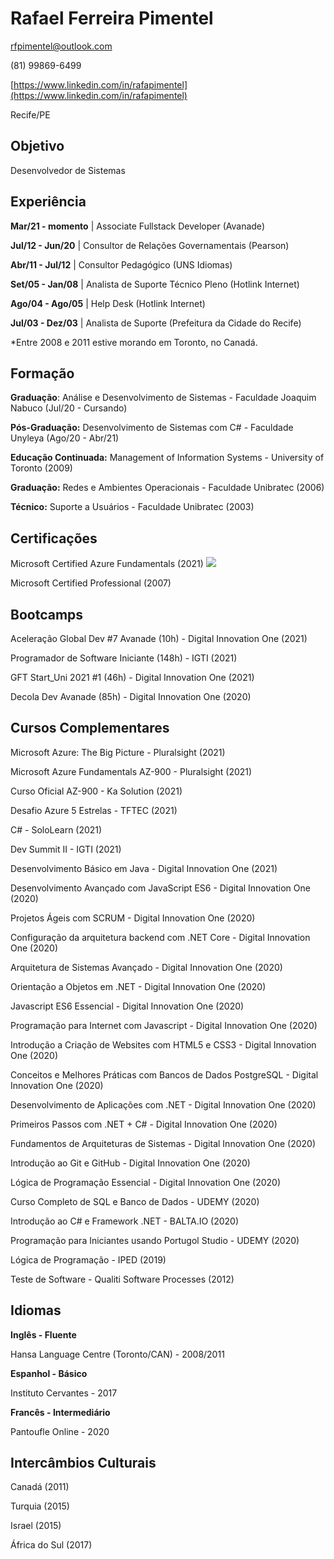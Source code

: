 # Rafael Ferreira Pimentel

rfpimentel@outlook.com

(81) 99869-6499

 [https://www.linkedin.com/in/rafapimentel](https://www.linkedin.com/in/rafapimentel)

Recife/PE





## Objetivo

Desenvolvedor de Sistemas





## Experiência

**Mar/21 - momento** | Associate Fullstack Developer (Avanade)

**Jul/12 - Jun/20** | Consultor de Relações Governamentais (Pearson)

**Abr/11 - Jul/12** | Consultor Pedagógico (UNS Idiomas)

**Set/05 - Jan/08** | Analista de Suporte Técnico Pleno (Hotlink Internet)

**Ago/04 - Ago/05** | Help Desk (Hotlink Internet)

**Jul/03 - Dez/03** | Analista de Suporte (Prefeitura da Cidade do Recife)

*Entre 2008 e 2011 estive morando em Toronto, no Canadá.





## Formação

**Graduação**: Análise e Desenvolvimento de Sistemas - Faculdade Joaquim Nabuco (Jul/20 - Cursando)

**Pós-Graduação:** Desenvolvimento de Sistemas com C# - Faculdade Unyleya (Ago/20 - Abr/21)

**Educação Continuada:** Management of Information Systems - University of Toronto (2009)

**Graduação:** Redes e Ambientes Operacionais - Faculdade Unibratec (2006)

**Técnico:** Suporte a Usuários - Faculdade Unibratec (2003)





## Certificações

Microsoft Certified Azure Fundamentals (2021) ![](C:\Users\RafaSilRafaMari\Desktop\microsoft-certified-azure-fundamentals.png)

Microsoft Certified Professional (2007)





## Bootcamps

Aceleração Global Dev #7 Avanade (10h) - Digital Innovation One (2021)

Programador de Software Iniciante (148h) - IGTI (2021)

GFT Start_Uni 2021 #1 (46h) - Digital Innovation One (2021)

Decola Dev Avanade (85h) - Digital Innovation One (2020)





## Cursos Complementares

Microsoft Azure: The Big Picture - Pluralsight (2021)

Microsoft Azure Fundamentals AZ-900 - Pluralsight (2021)

Curso Oficial AZ-900 - Ka Solution (2021)

Desafio Azure 5 Estrelas - TFTEC (2021)

C# - SoloLearn (2021)

Dev Summit II - IGTI (2021)

Desenvolvimento Básico em Java - Digital Innovation One (2021)

Desenvolvimento Avançado com JavaScript ES6 - Digital Innovation One (2020)

Projetos Ágeis com SCRUM - Digital Innovation One (2020)

Configuração da arquitetura backend com .NET Core - Digital Innovation One (2020)

Arquitetura de Sistemas Avançado - Digital Innovation One (2020)

Orientação a Objetos em .NET - Digital Innovation One (2020)

Javascript ES6 Essencial - Digital Innovation One (2020)

Programação para Internet com Javascript - Digital Innovation One (2020)

Introdução a Criação de Websites com HTML5 e CSS3 - Digital Innovation One (2020)

Conceitos e Melhores Práticas com Bancos de Dados PostgreSQL - Digital Innovation One (2020)

Desenvolvimento de Aplicações com .NET - Digital Innovation One (2020)

Primeiros Passos com .NET + C# - Digital Innovation One (2020)

Fundamentos de Arquiteturas de Sistemas - Digital Innovation One (2020)

Introdução ao Git e GitHub - Digital Innovation One (2020)

Lógica de Programação Essencial - Digital Innovation One (2020)

Curso Completo de SQL e Banco de Dados - UDEMY (2020)

Introdução ao C# e Framework .NET - BALTA.IO (2020)

Programação para Iniciantes usando Portugol Studio - UDEMY (2020)

Lógica de Programação - IPED (2019)

Teste de Software - Qualiti Software Processes (2012)





## Idiomas

**Inglês - Fluente**

Hansa Language Centre (Toronto/CAN) - 2008/2011

**Espanhol - Básico**

Instituto Cervantes - 2017

**Francês - Intermediário**

Pantoufle Online - 2020





## Intercâmbios Culturais

Canadá (2011)

Turquia (2015)

Israel (2015)

África do Sul (2017)